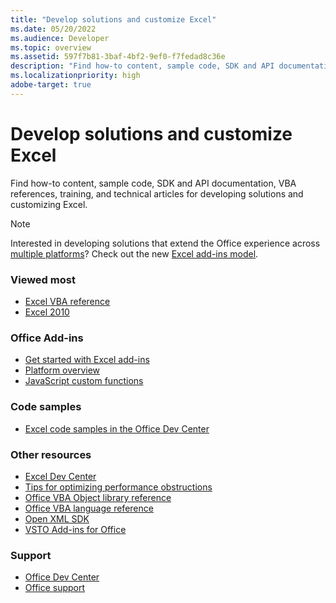 ```yaml
---
title: "Develop solutions and customize Excel"
ms.date: 05/20/2022
ms.audience: Developer
ms.topic: overview
ms.assetid: 597f7b81-3baf-4bf2-9ef0-f7fedad8c36e
description: "Find how-to content, sample code, SDK and API documentation, VBA references, training, and technical articles for developing solutions and customizing Excel."
ms.localizationpriority: high
adobe-target: true
---
```


# Develop solutions and customize Excel

Find how-to content, sample code, SDK and API documentation, VBA references, training, and technical articles for developing solutions and customizing Excel.
  
> [!NOTE]
> Interested in developing solutions that extend the Office experience across [multiple platforms](/javascript/api/requirement-sets)? Check out the new [Excel add-ins model](/office/dev/add-ins/excel/excel-add-ins-overview).
  
### Viewed most
  
- [Excel VBA reference](/office/vba/api/overview/excel)  
- [Excel 2010](/previous-versions/office/developer/office-2010/ee658205(v=office.14))
  
### Office Add-ins
  
- [Get started with Excel add-ins](/office/dev/add-ins/quickstarts/excel-quickstart-jquery)
- [Platform overview](/office/dev/add-ins/overview/office-add-ins)
- [JavaScript custom functions](/office/dev/add-ins/excel/custom-functions-overview)
  
### Code samples
  
- [Excel code samples in the Office Dev Center](https://developer.microsoft.com/excel/gallery/?filterBy=Samples)
  
### Other resources
  
- [Excel Dev Center](https://developer.microsoft.com/excel)
- [Tips for optimizing performance obstructions](/office/vba/excel/concepts/excel-performance/excel-tips-for-optimizing-performance-obstructions)
- [Office VBA Object library reference](/office/vba/api/overview/library-reference)  
- [Office VBA language reference](/office/vba/api/overview/language-reference)  
- [Open XML SDK](/office/open-xml/open-xml-sdk)  
- [VSTO Add-ins for Office](/previous-versions/visualstudio/visual-studio-2017/vsto/create-vsto-add-ins-for-office-by-using-visual-studio?view=vs-2017)
  
### Support
  
- [Office Dev Center](https://developer.microsoft.com/office)  
- [Office support](https://support.office.com/)
